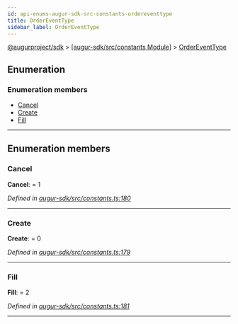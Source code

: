 ```yaml
---
id: api-enums-augur-sdk-src-constants-ordereventtype
title: OrderEventType
sidebar_label: OrderEventType
---
```


[@augurproject/sdk](api-readme.md) > [[augur-sdk/src/constants Module]](api-modules-augur-sdk-src-constants-module.md) > [OrderEventType](api-enums-augur-sdk-src-constants-ordereventtype.md)

## Enumeration

### Enumeration members

* [Cancel](api-enums-augur-sdk-src-constants-ordereventtype.md#cancel)
* [Create](api-enums-augur-sdk-src-constants-ordereventtype.md#create)
* [Fill](api-enums-augur-sdk-src-constants-ordereventtype.md#fill)

---

## Enumeration members

<a id="cancel"></a>

###  Cancel

**Cancel**:  = 1

*Defined in [augur-sdk/src/constants.ts:180](https://github.com/AugurProject/augur/blob/3727cd4ec9/packages/augur-sdk/src/constants.ts#L180)*

___
<a id="create"></a>

###  Create

**Create**:  = 0

*Defined in [augur-sdk/src/constants.ts:179](https://github.com/AugurProject/augur/blob/3727cd4ec9/packages/augur-sdk/src/constants.ts#L179)*

___
<a id="fill"></a>

###  Fill

**Fill**:  = 2

*Defined in [augur-sdk/src/constants.ts:181](https://github.com/AugurProject/augur/blob/3727cd4ec9/packages/augur-sdk/src/constants.ts#L181)*

___

